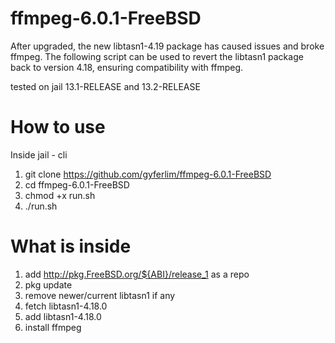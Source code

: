 # ffmpeg-6.0.1-FreeBSD
After upgraded, the new libtasn1-4.19 package has caused issues and broke ffmpeg. The following script can be used to revert the libtasn1 package back to version 4.18, ensuring compatibility with ffmpeg.

tested on jail 13.1-RELEASE and 13.2-RELEASE 

# How to use
Inside jail - cli
1. git clone https://github.com/gyferlim/ffmpeg-6.0.1-FreeBSD
2. cd ffmpeg-6.0.1-FreeBSD
3. chmod +x run.sh
4. ./run.sh

# What is inside
1. add http://pkg.FreeBSD.org/${ABI}/release_1 as a repo
2. pkg update
3. remove newer/current libtasn1 if any
4. fetch libtasn1-4.18.0
5. add libtasn1-4.18.0
6. install ffmpeg
